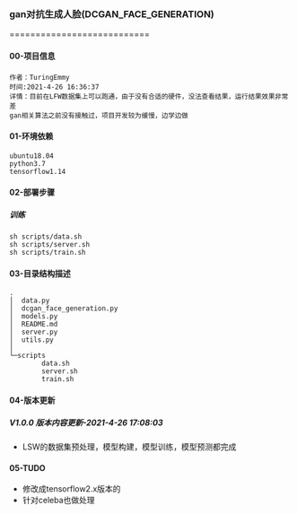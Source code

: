 ### gan对抗生成人脸(DCGAN_FACE_GENERATION)

===========================
#### 00-项目信息
```
作者：TuringEmmy
时间:2021-4-26 16:36:37
详情：目前在LFW数据集上可以跑通，由于没有合适的硬件，没法查看结果，运行结果效果非常差
gan相关算法之前没有接触过，项目开发较为缓慢，边学边做
```
#### 01-环境依赖
```
ubuntu18.04
python3.7
tensorflow1.14
```
#### 02-部署步骤
##### 训练
```
sh scripts/data.sh
sh scripts/server.sh
sh scripts/train.sh
```
#### 03-目录结构描述
```
.
│  data.py
│  dcgan_face_generation.py
│  models.py
│  README.md
│  server.py
│  utils.py
│
└─scripts
        data.sh
        server.sh
        train.sh
```


#### 04-版本更新
##### V1.0.0 版本内容更新-2021-4-26 17:08:03
- LSW的数据集预处理，模型构建，模型训练，模型预测都完成


#### 05-TUDO
- 修改成tensorflow2.x版本的
- 针对celeba也做处理